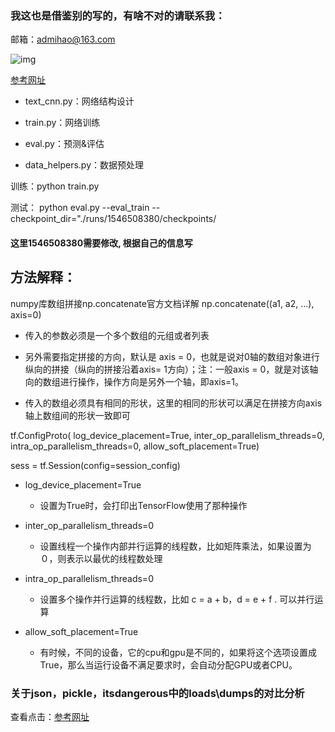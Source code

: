 ### 我这也是借鉴别的写的，有啥不对的请联系我：

邮箱：admihao@163.com


![img](https://raw.githubusercontent.com/BinHaoWang/PM/master/mail-classification/doc/%E6%B5%81%E7%A8%8B%E8%AF%B4%E6%98%8E.jpg?raw=true)


[参考网址](https://zhuanlan.zhihu.com/p/35944222)

- text_cnn.py：网络结构设计

- train.py：网络训练

- eval.py：预测&评估

- data_helpers.py：数据预处理


训练：python train.py

测试： python eval.py --eval_train --checkpoint_dir="./runs/1546508380/checkpoints/
      
#### 这里1546508380需要修改, 根据自己的信息写


## 方法解释：
numpy库数组拼接np.concatenate官方文档详解
np.concatenate((a1, a2, …), axis=0)
- 传入的参数必须是一个多个数组的元组或者列表

- 另外需要指定拼接的方向，默认是 axis = 0，也就是说对0轴的数组对象进行纵向的拼接（纵向的拼接沿着axis= 1方向）；注：一般axis = 0，就是对该轴向的数组进行操作，操作方向是另外一个轴，即axis=1。

- 传入的数组必须具有相同的形状，这里的相同的形状可以满足在拼接方向axis轴上数组间的形状一致即可


tf.ConfigProto(
      log_device_placement=True,
      inter_op_parallelism_threads=0,
      intra_op_parallelism_threads=0,
      allow_soft_placement=True)
      
sess = tf.Session(config=session_config)
  
- log_device_placement=True
    - 设置为True时，会打印出TensorFlow使用了那种操作

- inter_op_parallelism_threads=0
    - 设置线程一个操作内部并行运算的线程数，比如矩阵乘法，如果设置为０，则表示以最优的线程数处理

- intra_op_parallelism_threads=0
    - 设置多个操作并行运算的线程数，比如 c = a + b，d = e + f . 可以并行运算

- allow_soft_placement=True
    - 有时候，不同的设备，它的cpu和gpu是不同的，如果将这个选项设置成True，那么当运行设备不满足要求时，会自动分配GPU或者CPU。


### 关于json，pickle，itsdangerous中的loads\dumps的对比分析
查看点击：[参考网址](https://blog.csdn.net/Odyssues_lee/article/details/80921195)
